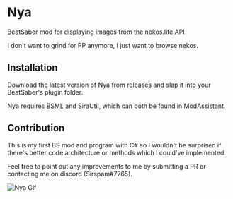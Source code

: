 # Nya
BeatSaber mod for displaying images from the nekos.life API

I don't want to grind for PP anymore, I just want to browse nekos.
## Installation
Download the latest version of Nya from [releases](https://github.com/Sirspam/Nya/releases) and slap it into your BeatSaber's plugin folder.

Nya requires BSML and SiraUtil, which can both be found in ModAssistant.
## Contribution
This is my first BS mod and program with C# so I wouldn't be surprised if there's better code architecture or methods which I could've implemented.

Feel free to point out any improvements to me by submitting a PR or contacting me on discord (Sirspam#7765).

![Nya Gif](https://github.com/Sirspam/Nya/blob/main/NyaGif.gif)

